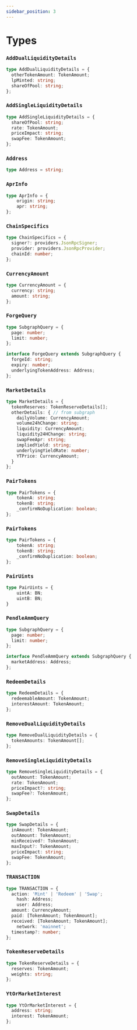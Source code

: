 ```yaml
---
sidebar_position: 3
---
```


# Types


### `AddDualLiquidityDetails`

```ts
type AddDualLiquidityDetails = {
  otherTokenAmount: TokenAmount;
  lpMinted: string;
  shareOfPool: string;
};
```

### `AddSingleLiquidityDetails`

```ts
type AddSingleLiquidityDetails = {
  shareOfPool: string;
  rate: TokenAmount;
  priceImpact: string;
  swapFee: TokenAmount;
};
```

### `Address`

```ts
type Address = string;
```

### `AprInfo`

```ts
type AprInfo = {
	origin: string;
	apr: string;
};
```

### `ChainSpecifics`

```ts
type ChainSpecifics = {
  signer?: providers.JsonRpcSigner;
  provider: providers.JsonRpcProvider;
  chainId: number;
};
```

### `CurrencyAmount`

```ts
type CurrencyAmount = {
  currency: string;
  amount: string;
};
```

### `ForgeQuery`

```ts
type SubgraphQuery = {
  page: number;
  limit: number;
};

interface ForgeQuery extends SubgraphQuery {
  forgeId: string;
  expiry: number;
  underlyingTokenAddress: Address;
};
```

### `MarketDetails`

```ts
type MarketDetails = {
  tokenReserves: TokenReserveDetails[];
  otherDetails: { // from subgraph
    dailyVolume: CurrencyAmount;
    volume24hChange: string;
    liquidity: CurrencyAmount;
    liquidity24HChange: string;
    swapFeeApr: string;
    impliedYield: string;
    underlyingYieldRate: number;
    YTPrice: CurrencyAmount;
  }
};
```

### `PairTokens`

```ts
type PairTokens = { 
	tokenA: string; 
	tokenB: string;
	_confirmNoDuplication: boolean;
};
```

### `PairTokens`

```ts
type PairTokens = { 
	tokenA: string; 
	tokenB: string;
	_confirmNoDuplication: boolean;
};
```

### `PairUints`

```ts
type PairUints = {
	uintA: BN;
	uintB: BN;
}
```

### `PendleAmmQuery`

```ts
type SubgraphQuery = {
  page: number;
  limit: number;
};

interface PendleAmmQuery extends SubgraphQuery {
  marketAddress: Address;
};
```

### `RedeemDetails`

```ts
type RedeemDetails = {
  redeemableAmount: TokenAmount;
  interestAmount: TokenAmount;
};
```

### `RemoveDualLiquidityDetails`

```ts
type RemoveDualLiquidityDetails = {
  tokenAmounts: TokenAmount[];
};
```

### `RemoveSingleLiquidityDetails`

```ts
type RemoveSingleLiquidityDetails = {
  outAmount: TokenAmount;
  rate: TokenAmount;
  priceImpact?: string;
  swapFee?: TokenAmount;
};
```

### `SwapDetails`

```ts
type SwapDetails = {
  inAmount: TokenAmount;
  outAmount: TokenAmount;
  minReceived?: TokenAmount;
  maxInput?: TokenAmount;
  priceImpact: string;
  swapFee: TokenAmount;
};
```

### `TRANSACTION`

```ts
type TRANSACTION = {
  action: 'Mint' | 'Redeem' | 'Swap';
	hash: Address;
	user: Address;
  amount: CurrencyAmount;
  paid: [TokenAmount; TokenAmount];
  received: [TokenAmount; TokenAmount];
	network: 'mainnet';
  timestamp?: number;
};
```

### `TokenReserveDetails`

```ts
type TokenReserveDetails = {
  reserves: TokenAmount;
  weights: string;
};
```

### `YtOrMarketInterest`

```ts
type YtOrMarketInterest = {
  address: string;
  interest: TokenAmount;
};
```
